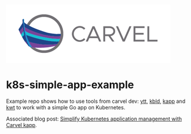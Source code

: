 ![logo](logos/CarvelLogo.png)

# k8s-simple-app-example

Example repo shows how to use tools from carvel dev: [ytt](https://carvel.dev/ytt), [kbld](https://carvel.dev/kbld), [kapp](https://carvel.dev/kapp) and [kwt](https://github.com/vmware-tanzu/carvel-kwt) to work with a simple Go app on Kubernetes.

Associated blog post: [Simplify Kubernetes application management with Carvel kapp](https://carvel.dev/blog/deploying-apps-with-ytt-kbld-kapp/).

